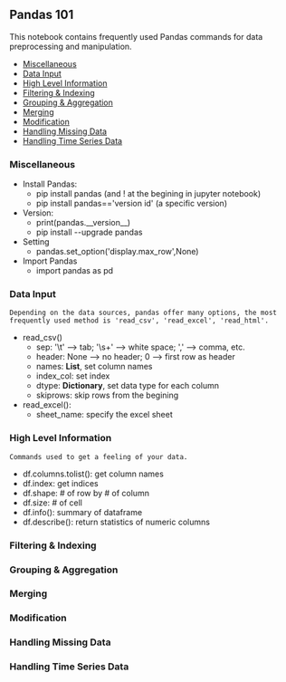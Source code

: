 ## Pandas 101

This notebook contains frequently used Pandas commands for data preprocessing and manipulation.

- [Miscellaneous](#Miscellaneous)
- [Data Input](#Data-Input)
- [High Level Information](#High-Level-Information)
- [Filtering & Indexing](#Filtering--Indexing)
- [Grouping & Aggregation](#Grouping--Aggregation)
- [Merging](#Merging)
- [Modification](#Modification)
- [Handling Missing Data](#Handling-Missing-Data)
- [Handling Time Series Data](#Handling-Time-Series-Data)

### Miscellaneous

- Install Pandas:
  - pip install pandas (and ! at the begining in jupyter notebook)
  - pip install pandas=='version id' (a specific version)
- Version:
  - print(pandas.\_\_version\_\_)
  - pip install --upgrade pandas
- Setting
  - pandas.set_option('display.max_row',None)
- Import Pandas
  - import pandas as pd

### Data Input

    Depending on the data sources, pandas offer many options, the most frequently used method is 'read_csv', 'read_excel', 'read_html'.

- read_csv()
  - sep: '\t' --> tab; '\s+' --> white space; ',' --> comma, etc.
  - header: None --> no header; 0 --> first row as header
  - names: **List**, set column names
  - index_col: set index
  - dtype: **Dictionary**, set data type for each column
  - skiprows: skip rows from the begining
- read_excel():
  - sheet_name: specify the excel sheet

### High Level Information

    Commands used to get a feeling of your data.

- df.columns.tolist(): get column names
- df.index: get indices
- df.shape: # of row by # of column
- df.size: # of cell
- df.info(): summary of dataframe
- df.describe(): return statistics of numeric columns

### Filtering & Indexing

### Grouping & Aggregation

### Merging

### Modification

### Handling Missing Data

### Handling Time Series Data
